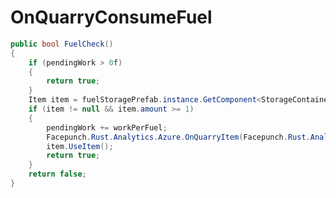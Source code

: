 <Badge type="danger" text="Carbon Compatible"/><Badge type="warning" text="Oxide Compatible"/>
# OnQuarryConsumeFuel
```csharp
public bool FuelCheck()
{
	if (pendingWork > 0f)
	{
		return true;
	}
	Item item = fuelStoragePrefab.instance.GetComponent<StorageContainer>().inventory.FindItemByItemName("diesel_barrel");
	if (item != null && item.amount >= 1)
	{
		pendingWork += workPerFuel;
		Facepunch.Rust.Analytics.Azure.OnQuarryItem(Facepunch.Rust.Analytics.Azure.ResourceMode.Consumed, item.info.shortname, 1, this);
		item.UseItem();
		return true;
	}
	return false;
}

```
